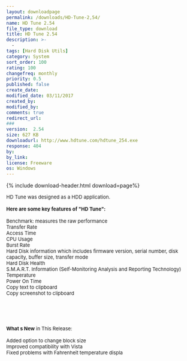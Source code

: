 ```yaml
---
layout: downloadpage
permalink: /downloads/HD-Tune-2,54/
name: HD Tune 2.54
file_type: download
title: HD Tune 2.54
description: >-
  -
tags: [Hard Disk Utils]
category: System
sort_order: 100
rating: 100
changefreq: monthly
priority: 0.5
published: false
create_date: 
modified_date: 03/11/2017
created_by: 
modified_by: 
comments: true
redirect_url: 
### 
version:  2.54
size: 627 KB
downloadurl: http://www.hdtune.com/hdtune_254.exe
response: 404
by: 
by_link: 
license: Freeware
os: Windows
---
```


{% include download-header.html download=page%}

<p style="fix-download-text !important">
<p><font size="2"><p>HD Tune was designed as a HDD application.<br />
<br />
<span><strong>Here are some key features of "HD Tune":</strong></span><br />
<br />
Benchmark: measures the raw performance <br />
Transfer Rate <br />
Access Time <br />
CPU Usage <br />
Burst Rate <br />
Hard Disk information which includes firmware version, serial number, disk capacity, buffer size, transfer mode <br />
Hard Disk Health <br />
S.M.A.R.T. Information (Self-Monitoring Analysis and Reporting Technology) <br />
Temperature <br />
Power On Time <br />
Copy text to clipboard <br />
Copy screenshot to clipboard<br />
<br />
<br />
</p>
<div class="celltext_big"><br />
<br />
<strong>What s New</strong> in This Release:<br />
<br />
Added option to change block size <br />
Improved compatibility with Vista <br />
Fixed problems with Fahrenheit temperature displa</div></p></p>
